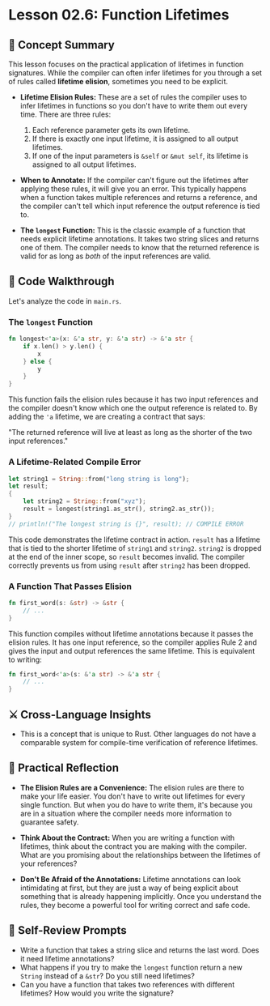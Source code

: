 # Lesson 02.6: Function Lifetimes

## 🧠 Concept Summary

This lesson focuses on the practical application of lifetimes in function signatures. While the compiler can often infer lifetimes for you through a set of rules called **lifetime elision**, sometimes you need to be explicit.

- **Lifetime Elision Rules:** These are a set of rules the compiler uses to infer lifetimes in functions so you don't have to write them out every time. There are three rules:
    1.  Each reference parameter gets its own lifetime.
    2.  If there is exactly one input lifetime, it is assigned to all output lifetimes.
    3.  If one of the input parameters is `&self` or `&mut self`, its lifetime is assigned to all output lifetimes.

- **When to Annotate:** If the compiler can't figure out the lifetimes after applying these rules, it will give you an error. This typically happens when a function takes multiple references and returns a reference, and the compiler can't tell which input reference the output reference is tied to.

- **The `longest` Function:** This is the classic example of a function that needs explicit lifetime annotations. It takes two string slices and returns one of them. The compiler needs to know that the returned reference is valid for as long as *both* of the input references are valid.

## 🧩 Code Walkthrough

Let's analyze the code in `main.rs`.

### The `longest` Function

```rust
fn longest<'a>(x: &'a str, y: &'a str) -> &'a str {
    if x.len() > y.len() {
        x
    } else {
        y
    }
}
```

This function fails the elision rules because it has two input references and the compiler doesn't know which one the output reference is related to. By adding the `'a` lifetime, we are creating a contract that says:

"The returned reference will live at least as long as the shorter of the two input references."

### A Lifetime-Related Compile Error

```rust
let string1 = String::from("long string is long");
let result;
{
    let string2 = String::from("xyz");
    result = longest(string1.as_str(), string2.as_str());
}
// println!("The longest string is {}", result); // COMPILE ERROR
```

This code demonstrates the lifetime contract in action. `result` has a lifetime that is tied to the shorter lifetime of `string1` and `string2`. `string2` is dropped at the end of the inner scope, so `result` becomes invalid. The compiler correctly prevents us from using `result` after `string2` has been dropped.

### A Function That Passes Elision

```rust
fn first_word(s: &str) -> &str {
    // ...
}
```

This function compiles without lifetime annotations because it passes the elision rules. It has one input reference, so the compiler applies Rule 2 and gives the input and output references the same lifetime. This is equivalent to writing:

```rust
fn first_word<'a>(s: &'a str) -> &'a str {
    // ...
}
```

## ⚔️ Cross-Language Insights

- This is a concept that is unique to Rust. Other languages do not have a comparable system for compile-time verification of reference lifetimes.

## 🚀 Practical Reflection

- **The Elision Rules are a Convenience:** The elision rules are there to make your life easier. You don't have to write out lifetimes for every single function. But when you do have to write them, it's because you are in a situation where the compiler needs more information to guarantee safety.

- **Think About the Contract:** When you are writing a function with lifetimes, think about the contract you are making with the compiler. What are you promising about the relationships between the lifetimes of your references?

- **Don't Be Afraid of the Annotations:** Lifetime annotations can look intimidating at first, but they are just a way of being explicit about something that is already happening implicitly. Once you understand the rules, they become a powerful tool for writing correct and safe code.

## 🧩 Self-Review Prompts

- Write a function that takes a string slice and returns the last word. Does it need lifetime annotations?
- What happens if you try to make the `longest` function return a new `String` instead of a `&str`? Do you still need lifetimes?
- Can you have a function that takes two references with different lifetimes? How would you write the signature?

